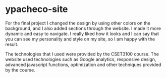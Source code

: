 # ypacheco-site
For the final project I changed the design by using other colors on the background, and I also added sections through the website. I made it more dynamic and easy to navigate. I really liked how it looks and I can say that you can see my personality and style on my site, so I am happy with the result.

The technologies that I used were provided by the CSET3100 course. The website used technologies such as Google analytics, responsive design, advanced javascript functions, optimization and other techniques provided by the course.